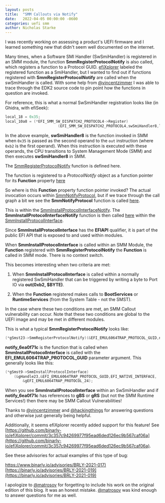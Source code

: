 ```yaml
---
layout: posts
title:  "SMM Callouts via Notify"
date:   2022-04-05 00:00:00 -0600
categories: uefi smm
author: Nicholas Starke
---
```


I was recently working on assessing a product's UEFI firmware and I learned something new that didn't seem well documented on the internet.  

Many times, when a Software SMI Handler (SwSmiHandler) is registered in an SMM module, the function **SmmRegisterProtocolNotify** is also called, which registers a function to a Protocol GUID. [efiXplorer](https://github.com/binarly-io/efiXplorer) labeled the registered function as a SmiHandler, but I wanted to find out if functions registered with **SmmRegisterProtocolNotify** are called when the swSmiHandler is called.  With some help from [@vincentzimmer](https://twitter.com/vincentzimmer) I was able to trace through the EDK2 source code to pin point how the functions in question are invoked.

For reference, this is what a normal SwSmiHandler registration looks like (in Ghidra, with efiSeek):

```c++
local_18 = 0x35;
local_10a8 = (*EFI_SMM_SW_DISPATCH2_PROTOCOL4->Register)
                        (EFI_SMM_SW_DISPATCH2_PROTOCOL4,swSmiHandler8,local_18,&local_10b0) ;
```

In the above example, **swSmiHandler8** is the function invoked in SMM when `0x35` is passed as the second operand  to the `out` instruction (where `0xb2` is the first operand). When this instruction is executed with these operands, the CPU transitions to System Management Mode (SMM) and then executes **swSmiHandler8** in SMM.

The [SmmRegisterProtocolNotify](https://github.com/tianocore/edk2/blob/7c0ad2c33810ead45b7919f8f8d0e282dae52e71/MdeModulePkg/Core/PiSmmCore/Notify.c#L96) function is defined here.

The function is registered to a *ProtocolNotify* object as a function pointer for its **Function** property [here](https://github.com/tianocore/edk2/blob/7c0ad2c33810ead45b7919f8f8d0e282dae52e71/MdeModulePkg/Core/PiSmmCore/Notify.c#L177)

So where is this **Function**  property function pointer invoked? The actual invocation occurs within [SmmNotifyProtocol](https://github.com/tianocore/edk2/blob/7c0ad2c33810ead45b7919f8f8d0e282dae52e71/MdeModulePkg/Core/PiSmmCore/Notify.c#L29), but if we trace through the call graph a bit we see the **SmmNotifyProtocol** function is called [here](https://github.com/tianocore/edk2/blob/7c0ad2c33810ead45b7919f8f8d0e282dae52e71/MdeModulePkg/Core/PiSmmCore/Handle.c#L326). 

This is within the [SmmInstallProtocolInterfaceNotify](https://github.com/tianocore/edk2/blob/7c0ad2c33810ead45b7919f8f8d0e282dae52e71/MdeModulePkg/Core/PiSmmCore/Handle.c#L208). The **SmmInstallProtocolInterfaceNotify** function is then called [here](https://github.com/tianocore/edk2/blob/7c0ad2c33810ead45b7919f8f8d0e282dae52e71/MdeModulePkg/Core/PiSmmCore/Handle.c#L181) within the [SmmInstallProtocolInterface](https://github.com/tianocore/edk2/blob/7c0ad2c33810ead45b7919f8f8d0e282dae52e71/MdeModulePkg/Core/PiSmmCore/Handle.c#L174).  

Since **SmmInstallProtocolInterface** has the **EFIAPI** qualifier, it is part of the public EFI API that is exposed to and used within modules.

When **SmmInstallProtocolInterface** is called within an SMM Module, the **Function** registered with **SmmRegisterProtocolNotify** the **Function** is called in SMM mode.  There is no context switch.

This becomes interesting when two criteria are met: 

1) When **SmmInstallProtocolInterface** is called within a normally registered SwSmiHandler that can be triggered by writing a byte to Port IO via **out(0xb2, $BYTE)**.

2) When the **Function** registered makes calls to **BootServices** or **RuntimeServices** (from the System Table - not the SMST).

In the case where these two conditions are met, an SMM Callout vulnerability can occur. Note that these two conditions are global to the UEFI image and may be met in different modules.  

This is what a typical **SmmRegisterProtocolNotify** looks like:

```c++
(*gSmst23->SmmRegisterProtocolNotify)(&EFI_EMUL6064TRAP_PROTOCOL_GUID,notify_6ea0f71c,local_18)
```

**notify_6ea0f71c** is the function that is called when **SmmInstallProtocolInterface** is called with the **EFI_EMUL6064TRAP_PROTOCOL_GUID** parameter argument. This generally looks like this:

```c++
(*gSmst9->SmmInstallProtocolInterface)
    (&gHandle23,&EFI_EMUL6064TRAP_PROTOCOL_GUID,EFI_NATIVE_INTERFACE,
        &gEFI_EMUL6064TRAP_PROTOCOL_24);
```

When you see **SmmInstallProtocolInterface** within an SwSmiHandler and if **notify_6ea0f71c** has references to **gBS** or **gRS** (but not the SMM Runtime Services!) then there may be SMM Callout Vulnerabilities!

Thanks to [@vincentzimmer](https://twitter.com/vincentzimmer) and [@hackingthings](https://twitter.com/hackingthings) for answering questions and otherwise just generally being helpful.

Additionally, it seems efiXplorer recently added support for this feature! See [https://github.com/binarly-io/efiXplorer/commit/3c357c94269977f95ead6ded126ec9b567caf06a](https://github.com/binarly-io/efiXplorer/commit/3c357c94269977f95ead6ded126ec9b567caf06a).

See these advisories for actual examples of this type of bug:

[https://www.binarly.io/advisories/BRLY-2021-017)](https://www.binarly.io/advisories/BRLY-2021-017)
[https://binarly.io/advisories/BRLY-2021-019](https://binarly.io/advisories/BRLY-2021-019)

I apologize to [@matrosov](https://twitter.com/matrosov) for forgetting to include his work on the original edition of this blog.  It was an honest mistake.  [@matrosov](https://twitter.com/matrosov) was kind enough to answer questions for me as well.